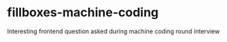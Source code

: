# fillboxes-machine-coding
Interesting frontend question asked during machine coding round interview
